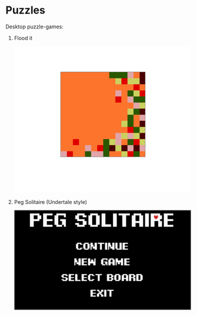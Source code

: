 # Puzzles
Desktop puzzle-games:
1. Flood it

   ![09Jun19115748PM](https://github.com/GodmotherMorrison/Games/blob/master/RedmeResx/09Jun19115748PM.png)

2. Peg Solitaire (Undertale style)

   ![10Jun19121130AM](https://github.com/GodmotherMorrison/Games/blob/master/RedmeResx/GIF22.gif)
